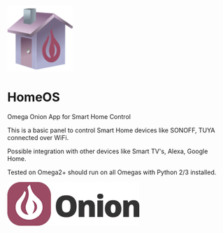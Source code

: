 <img src="static/img/HomeOS.svg" width="150">

# HomeOS
Omega Onion App for Smart Home Control

This is a basic panel to control Smart Home devices like SONOFF, TUYA connected over WiFi.

Possible integration with other devices like Smart TV's, Alexa, Google Home.

Tested on Omega2+ should run on all Omegas with Python 2/3 installed.

<img src="static/img/Onion-Logo-Full.png" >
